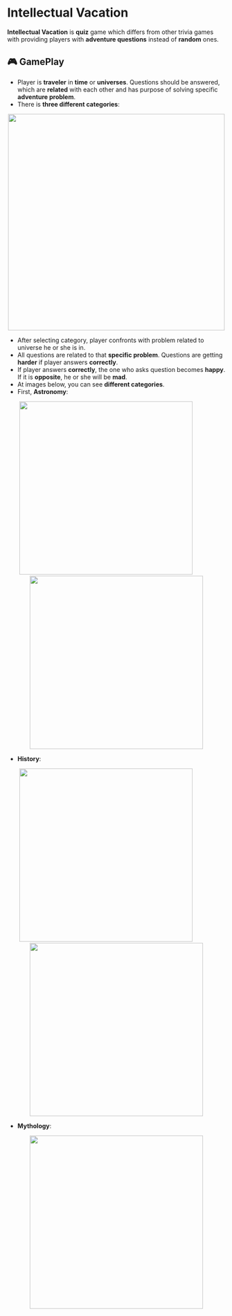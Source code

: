 # Intellectual Vacation

**Intellectual Vacation** is **quiz** game which differs from other trivia games with providing players with **adventure questions** instead of **random** ones.

## 🎮 GamePlay

- Player is **traveler** in **time** or **universes**. Questions should be answered, which are **related** with each other and has purpose of solving specific **adventure problem**.
- There is **three different categories**:

<p align="center">
<img src= "https://github.com/samil145/Intellectual-Vacation/blob/main/Images/select_category.png?raw=true" height="500">
</p>

- After selecting category, player confronts with problem related to universe he or she is in.
- All questions are related to that **specific problem**. Questions are getting **harder** if player answers **correctly**.
- If player answers **correctly**, the one who asks question becomes **happy**. If it is **opposite**, he or she will be **mad**.
- At images below, you can see **different categories**.
- First, **Astronomy**:

<p align="center">
<img src= "https://github.com/samil145/Intellectual-Vacation/blob/main/Images/astronot_chill.png?raw=true" width="400" >
   &nbsp; &nbsp; &nbsp; &nbsp; &nbsp; &nbsp;
<img src= "https://github.com/samil145/Intellectual-Vacation/blob/main/Images/astronot_mad.png?raw=true" width="400" > 
</p>

- **History**:

<p align="center">
<img src= "https://github.com/samil145/Intellectual-Vacation/blob/main/Images/tarix_nill.png?raw=true" width="400" >
   &nbsp; &nbsp; &nbsp; &nbsp; &nbsp; &nbsp;
<img src= "https://github.com/samil145/Intellectual-Vacation/blob/main/Images/tarix_with_question.png?raw=true" width="400" > 
</p>

- **Mythology**:

<p align="center">
<img src= "https://github.com/samil145/Intellectual-Vacation/blob/main/Images/mifologiya.png?raw=true" width="400">
</p>


